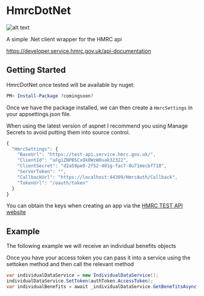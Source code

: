 # HmrcDotNet

![alt text](https://github.com/markogrady/HmrcDotNet/blob/master/src/HmrcDotNet.Web/wwwroot/images/HMRCWrapper.png "LOGO")

A simple .Net client wrapper for the HMRC api

https://developer.service.hmrc.gov.uk/api-documentation

## Getting Started

HmrcDotNet once tested will be available by nuget:

```powershell
PM> Install-Package ?comingsoon?
```

Once we have the package installed, we can then create a `HmrcSettings` in your appsettings.json file.

When using the latest version of aspnet I recommend you using Manage Secrets to avoid putting them into source control.
```javascript
{
  "HmrcSettings": {
    "BaseUrl": "https://test-api.service.hmrc.gov.uk/",
    "ClientId": "aFg1ZNPBSCxOk0WzW0uak32322",
    "ClientSecret": "d2a59pe0-2f52-401g-fac7-0u71mecbf718",
    "ServerToken": "",
    "CallbackUrl": "https://localhost:44309/HmrcAuth/Callback",
    "TokenUrl": "/oauth/token"
  }
}
```

You can obtain the keys when creating an app via the [HMRC TEST API website](https://developer.service.hmrc.gov.uk/developer/applications)

## Example

The following example we will receive an individual benefits objects

Once you have your access token you can pass it into a service using the settoken method and then call the relevant method
```csharp
var individualDataService = new IndividualDataService();
individualDataService.SetToken(authToken.AccessToken);
var individualBenefits = await _individualDataService.GetBenefitsAsync("2234567890", "2017-18");
```
